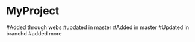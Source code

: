 # MyProject
#Added through webs
#updated in master
#Added in master
#Updated in branchd
#added more
